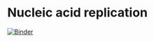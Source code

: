 # Nucleic acid replication
[![Binder](https://mybinder.org/badge_logo.svg)](https://mybinder.org/v2/gh/alenaizan/nucleic_acid_replication/HEAD?labpath=replication.ipynb)
